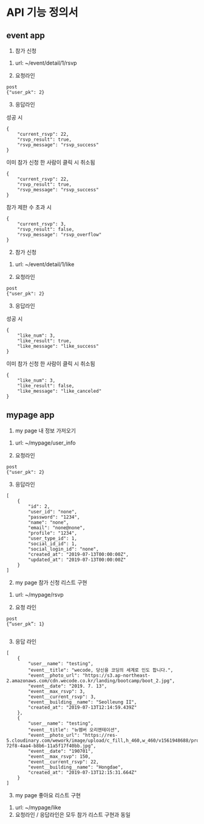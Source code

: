 
API 기능 정의서
================================



 event app
--------------------------------
1. 참가 신청

1) url:  ~/event/detail/1/rsvp


2) 요청라인

```
post
{"user_pk": 2}
```

3) 응답라인

성공 시
```
{
    "current_rsvp": 22,
    "rsvp_result": true,
    "rsvp_message": "rsvp_success"
}
```

이미 참가 신청 한 사람이 클릭 시 취소됨
```
{
    "current_rsvp": 22,
    "rsvp_result": true,
    "rsvp_message": "rsvp_success"
}
```

참가 제한 수 초과 시
```
{
    "current_rsvp": 3,
    "rsvp_result": false,
    "rsvp_message": "rsvp_overflow"
}
```



2. 참가 신청
1) url:  ~/event/detail/1/like


2) 요청라인

```
post
{"user_pk": 2}
```

3) 응답라인

성공 시
```
{
    "like_num": 3,
    "like_result": true,
    "like_message": "like_success"
}
```

이미 참가 신청 한 사람이 클릭 시 취소됨
```
{
    "like_num": 3,
    "like_result": false,
    "like_message": "like_canceled"
}
```



 mypage app
--------------------------------
1. my page 내 정보 가저오기

1) url: ~/mypage/user_info

2) 요청라인

```
post
{"user_pk": 2}
```

3) 응답라인

```
[
    {
        "id": 2,
        "user_id": "none",
        "password": "1234",
        "name": "none",
        "email": "none@none",
        "profile": "1234",
        "user_type_id": 1,
        "social_id_id": 1,
        "social_login_id": "none",
        "created_at": "2019-07-13T00:00:00Z",
        "updated_at": "2019-07-13T00:00:00Z"
    }
]

```

2. my page 참가 신청 리스트 구현
	
1) url: ~/mypage/rsvp

2) 요청 라인
	
```
post
{“user_pk”: 1}
		
```



3) 응답 라인		


```
[
    {
        "user__name": "testing",
        "event__title": "wecode, 당신을 코딩의 세계로 인도 합니다.",
        "event__photo_url": "https://s3.ap-northeast-2.amazonaws.com/cdn.wecode.co.kr/landing/bootcamp/boot_2.jpg",
        "event__date": "2019. 7. 13",
        "event__max_rsvp": 3,
        "event__current_rsvp": 3,
        "event__building__name": "Seolleung II",
        "created_at": "2019-07-13T12:14:59.439Z"
    },
    {
        "user__name": "testing",
        "event__title": "뉴멤버 오리엔테이션",
        "event__photo_url": "https://res-5.cloudinary.com/wework/image/upload/c_fill,h_460,w_460/v1561948688/production/event/photo/7ae6b39d-72f8-4aa4-b8b6-11a5f17f40bb.jpg",
        "event__date": "190701",
        "event__max_rsvp": 150,
        "event__current_rsvp": 22,
        "event__building__name": "Hongdae",
        "created_at": "2019-07-13T12:15:31.664Z"
    }
]
```



3. my page 좋아요 리스트 구현 

1) url: ~/mypage/like
2) 요청라인 / 응답라인은 모두 참가 리스트 구현과 동일